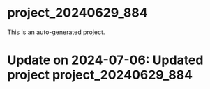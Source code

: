 # project_20240629_884

This is an auto-generated project.

# Update on 2024-07-06: Updated project project_20240629_884
